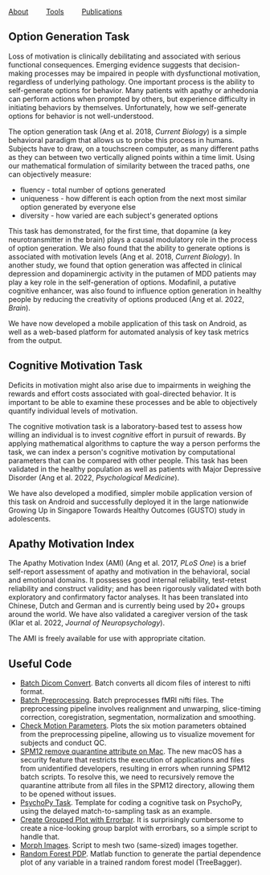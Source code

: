 [About](/index.md) &nbsp;&nbsp;&nbsp;&nbsp;&nbsp;&nbsp;&nbsp; [Tools](/tools.md) &nbsp;&nbsp;&nbsp;&nbsp;&nbsp;&nbsp;&nbsp; [Publications](/publications.md)
 
## Option Generation Task
Loss of motivation is clinically debilitating and associated with serious functional consequences. Emerging evidence suggests that decision-making processes may be impaired in people with dysfunctional motivation, regardless of underlying pathology. One important process is the ability to self-generate options for behavior. Many patients with apathy or anhedonia can perform actions when prompted by others, but experience difficulty in initiating behaviors by themselves. Unfortunately, how we self-generate options for behavior is not well-understood. 

The option generation task (Ang et al. 2018, <i>Current Biology</i>) is a simple behavioral paradigm that allows us to probe this process in humans. Subjects have to draw, on a touchscreen computer, as many different paths as they can between two vertically aligned points within a time limit. Using our mathematical formulation of similarity between the traced paths, one can objectively measure:
* fluency - total number of options generated
* uniqueness - how different is each option from the next most similar option generated by everyone else
* diversity - how varied are each subject's generated options   

This task has demonstrated, for the first time, that dopamine (a key neurotransmitter in the brain) plays a causal modulatory role in the process of option generation. We also found that the ability to generate options is associated with motivation levels (Ang et al. 2018, <i>Current Biology</i>). In another study, we found that option generation was affected in clinical depression and dopaminergic activity in the putamen of MDD patients may play a key role in the self-generation of options. Modafinil, a putative cognitive enhancer, was also found to influence option generation in healthy people by reducing the creativity of options produced (Ang et al. 2022, <i>Brain</i>).

We have now developed a mobile application of this task on Android, as well as a web-based platform for automated analysis of key task metrics from the output. 

## Cognitive Motivation Task
Deficits in motivation might also arise due to impairments in weighing the rewards and effort costs associated with goal-directed behavior. It is important to be able to examine these processes and be able to objectively quantify individual levels of motivation.

The cognitive motivation task is a laboratory-based test to assess how willing an individual is to invest <i>cognitive</i> effort in pursuit of rewards. By applying mathematical algorithms to capture the way a person performs the task, we can index a person's cognitive motivation by computational parameters that can be compared with other people. This task has been validated in the healthy population as well as patients with Major Depressive Disorder (Ang et al. 2022, <i>Psychological Medicine</i>). 

We have also developed a modified, simpler mobile application version of this task on Android and successfully deployed it in the large nationwide Growing Up in Singapore Towards Healthy Outcomes (GUSTO) study in adolescents. 

## Apathy Motivation Index
The Apathy Motivation Index (AMI) (Ang et al. 2017, <i>PLoS One</i>) is a brief self-report assessment of apathy and motivation in the behavioral, social and emotional domains. It possesses good internal reliability, test-retest reliability and construct validity; and has been rigorously validated with both exploratory and confirmatory factor analyses. It has been translated into Chinese, Dutch and German and is currently being used by 20+ groups around the world. We have also validated a caregiver version of the task (Klar et al. 2022, <i>Journal of Neuropsychology</i>). 

The AMI is freely available for use with appropriate citation. 

## Useful Code

* [Batch Dicom Convert](https://github.com/yuensiangang/scripts/blob/05230066dbca892e1e6fe09c1990347a973b4980/spm_job_dicom_convert.m). Batch converts all dicom files of interest to nifti format.  
* [Batch Preprocessing](https://github.com/yuensiangang/scripts/blob/05230066dbca892e1e6fe09c1990347a973b4980/spm_job_preprocessing_new_job.m). Batch preprocesses fMRI nifti files. The preprocessing pipeline involves realignment and unwarping, slice-timing correction, coregistration, segmentation, normalization and smoothing. 
* [Check Motion Parameters](https://github.com/yuensiangang/scripts/blob/05230066dbca892e1e6fe09c1990347a973b4980/script_check_motion.m). Plots the six motion parameters obtained from the preprocessing pipeline, allowing us to visualize movement for subjects and conduct QC.
* [SPM12 remove quarantine attribute on Mac](https://github.com/yuensiangang/scripts/blob/8757e795d2a5a8b4030e8262f13cbe51d8024f43/mac_remove_quarantine_attribute). The new macOS has a security feature that restricts the execution of applications and files from unidentified developers, resulting in errors when running SPM12 batch scripts. To resolve this, we need to recursively remove the quarantine attribute from all files in the SPM12 directory, allowing them to be opened without issues. 
* [PsychoPy Task](https://github.com/yuensiangang/scripts/blob/7497500ef86e635a178d1aafdfd05efbf5155393/task_template_DMS.py). Template for coding a cognitive task on PsychoPy, using the delayed match-to-sampling task as an example.
* [Create Grouped Plot with Errorbar](https://github.com/yuensiangang/scripts/blob/6e0463d26c6f18162e697d5c27e9853dfe30da4b/createGroupedBarPlot.m). It is surprisingly cumbersome to create a nice-looking group barplot with errorbars, so a simple script to handle that.
* [Morph Images](https://github.com/yuensiangang/scripts/blob/2cb53426c6be5e468a26af2cb9b006ebc636f215/morphImages.m). Script to mesh two (same-sized) images together.
* [Random Forest PDP](https://github.com/yuensiangang/scripts/blob/f2d7ab1f9f353a05a74edbfa2f89970f3e8e06f5/pdp_plot.m). Matlab function to generate the partial dependence plot of any variable in a trained random forest model (TreeBagger). 
